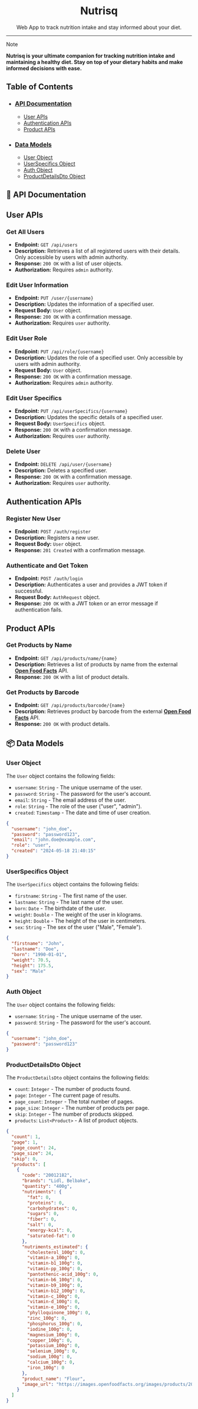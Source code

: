 <p align="center">
  <h1 align="center">Nutrisq</h1>
  <p align="center">Web App to track nutrition intake and stay informed about your diet.</p>
</p>

---

> [!NOTE]
> **Nutrisq is your ultimate companion for tracking nutrition intake and maintaining a healthy diet. Stay on top of your dietary habits and make informed decisions with ease.**

## Table of Contents

* ### [API Documentation](#-api-documentation)
  * [User APIs](#user-apis)
  * [Authentication APIs](#authentication-apis)
  * [Product APIs](#product-apis)

* ### [Data Models](#-data-models)
  * [User Object](#user-object)
  * [UserSpecifics Object](#userspecifics-object)
  * [Auth Object](#auth-object)
  * [ProductDetailsDto Object](#productdetailsdto-object)

## 📖 API Documentation

## User APIs

### Get All Users

- **Endpoint:** `GET /api/users`
- **Description:** Retrieves a list of all registered users with their details. Only accessible by users with admin authority.
- **Response:** `200 OK` with a list of user objects.
- **Authorization:** Requires `admin` authority.

### Edit User Information

- **Endpoint:** `PUT /user/{username}`
- **Description:** Updates the information of a specified user.
- **Request Body:** `User` object.
- **Response:** `200 OK` with a confirmation message.
- **Authorization:** Requires `user` authority.

### Edit User Role

- **Endpoint:** `PUT /api/role/{username}`
- **Description:** Updates the role of a specified user. Only accessible by users with admin authority.
- **Request Body:** `User` object.
- **Response:** `200 OK` with a confirmation message.
- **Authorization:** Requires `admin` authority.

### Edit User Specifics

- **Endpoint:** `PUT /api/userSpecifics/{username}`
- **Description:** Updates the specific details of a specified user.
- **Request Body:** `UserSpecifics` object.
- **Response:** `200 OK` with a confirmation message.
- **Authorization:** Requires `user` authority.

### Delete User

- **Endpoint:** `DELETE /api/user/{username}`
- **Description:** Deletes a specified user.
- **Response:** `200 OK` with a confirmation message.
- **Authorization:** Requires `user` authority.

## Authentication APIs

### Register New User

- **Endpoint:** `POST /auth/register`
- **Description:** Registers a new user.
- **Request Body:** `User` object.
- **Response:** `201 Created` with a confirmation message.

### Authenticate and Get Token

- **Endpoint:** `POST /auth/login`
- **Description:** Authenticates a user and provides a JWT token if successful.
- **Request Body:** `AuthRequest` object.
- **Response:** `200 OK` with a JWT token or an error message if authentication fails.

## Product APIs

### Get Products by Name

- **Endpoint:** `GET /api/products/name/{name}`
- **Description:** Retrieves a list of products by name from the external  <b>[Open Food Facts](https://world.openfoodfacts.org/data)</b> API.
- **Response:** `200 OK` with a list of product details.

### Get Products by Barcode

- **Endpoint:** `GET /api/products/barcode/{name}`
- **Description:** Retrieves product by barcode from the external  <b>[Open Food Facts](https://world.openfoodfacts.org/data)</b> API.
- **Response:** `200 OK` with product details.

## 📦 Data Models

### User Object

The `User` object contains the following fields:

-  `username`: `String` - The unique username of the user.
-  `password`: `String` - The password for the user's account.
-  `email`: `String` - The email address of the user.
-  `role`: `String` - The role of the user ("user", "admin").
-  `created`: `Timestamp` - The date and time of user creation.

```json
{
  "username": "john_doe",
  "password": "password123",
  "email": "john.doe@example.com",
  "role": "user",
  "created": "2024-05-18 21:40:15"
}
```

### UserSpecifics Object

The `UserSpecifics` object contains the following fields:

- `firstname`: `String` - The first name of the user.
- `lastname`: `String` - The last name of the user.
- `born`: `Date` - The birthdate of the user.
- `weight`: `Double` - The weight of the user in kilograms.
- `height`: `Double` - The height of the user in centimeters.
- `sex`: `String` - The sex of the user ("Male", "Female").

```json
{
  "firstname": "John",
  "lastname": "Doe",
  "born": "1990-01-01",
  "weight": 70.5,
  "height": 175.5,
  "sex": "Male"
}
```

### Auth Object

The `User` object contains the following fields:

-  `username`: `String` - The unique username of the user.
-  `password`: `String` - The password for the user's account.

```json
{
  "username": "john_doe",
  "password": "password123"
}
```

### ProductDetailsDto Object

The `ProductDetailsDto` object contains the following fields:

- `count`: `Integer` - The number of products found.
- `page`: `Integer` - The current page of results.
- `page_count`: `Integer` - The total number of pages.
- `page_size`: `Integer` - The number of products per page.
- `skip`: `Integer` - The number of products skipped.
- `products`: `List<Product>` - A list of product objects.

```json
{
  "count": 1,
  "page": 1,
  "page_count": 24,
  "page_size": 24,
  "skip": 0,
  "products": [
    {
      "code": "20012182",
      "brands": "Lidl, Belbake",
      "quantity": "400g",
      "nutriments": {
        "fat": 0,
        "proteins": 0,
        "carbohydrates": 0,
        "sugars": 0,
        "fiber": 0,
        "salt": 0,
        "energy-kcal": 0,
        "saturated-fat": 0
      },
      "nutriments_estimated": {
        "cholesterol_100g": 0,
        "vitamin-a_100g": 0,
        "vitamin-b1_100g": 0,
        "vitamin-pp_100g": 0,
        "pantothenic-acid_100g": 0,
        "vitamin-b6_100g": 0,
        "vitamin-b9_100g": 0,
        "vitamin-b12_100g": 0,
        "vitamin-c_100g": 0,
        "vitamin-d_100g": 0,
        "vitamin-e_100g": 0,
        "phylloquinone_100g": 0,
        "zinc_100g": 0,
        "phosphorus_100g": 0,
        "iodine_100g": 0,
        "magnesium_100g": 0,
        "copper_100g": 0,
        "potassium_100g": 0,
        "selenium_100g": 0,
        "sodium_100g": 0,
        "calcium_100g": 0,
        "iron_100g": 0
      },
      "product_name": "Flour",
      "image_url": "https://images.openfoodfacts.org/images/products/20012182/front_en.117.400.jpg"
    }
  ]
}
```